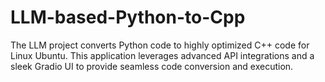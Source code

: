 # LLM-based-Python-to-Cpp
The LLM project converts Python code to highly optimized C++ code for Linux Ubuntu. This application leverages advanced API integrations and a sleek Gradio UI to provide seamless code conversion and execution. 
